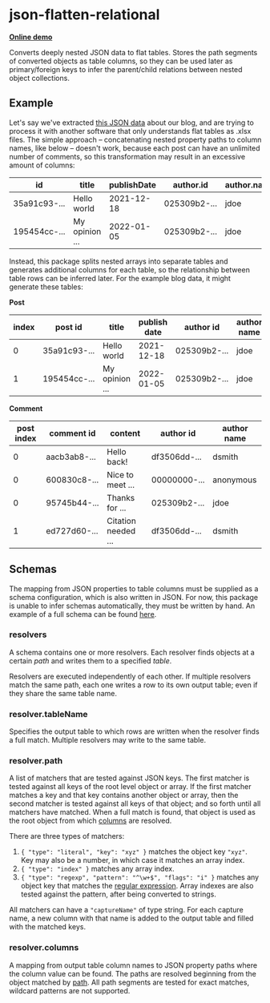 # json-flatten-relational

**[Online demo](https://pschiffmann.github.io/json-flatten-relational/)**

Converts deeply nested JSON data to flat tables.
Stores the path segments of converted objects as table columns, so they can be used later as primary/foreign keys to infer the parent/child relations between nested object collections.

## Example

Let's say we've extracted [this JSON data](https://raw.githubusercontent.com/pschiffmann/json-flatten-relational/main/demo/public/sample-data.json) about our blog, and are trying to process it with another software that only understands flat tables as .xlsx files.
The simple approach – concatenating nested property paths to column names, like below – doesn't work, because each post can have an unlimited number of comments, so this transformation may result in an excessive amount of columns:

| id           | title          | publishDate | author.id    | author.name | comments.0.id | comments.0.content  | ... |
| ------------ | -------------- | ----------- | ------------ | ----------- | ------------- | ------------------- | --- |
| 35a91c93-... | Hello world    | 2021-12-18  | 025309b2-... | jdoe        | aacb3ab8-...  | Hello back!         | ... |
| 195454cc-... | My opinion ... | 2022-01-05  | 025309b2-... | jdoe        | ed727d60-...  | Citation needed ... | ... |

Instead, this package splits nested arrays into separate tables and generates additional columns for each table, so the relationship between table rows can be inferred later.
For the example blog data, it might generate these tables:

**Post**

| index | post id      | title          | publish date | author id    | author name |
| ----- | ------------ | -------------- | ------------ | ------------ | ----------- |
| 0     | 35a91c93-... | Hello world    | 2021-12-18   | 025309b2-... | jdoe        |
| 1     | 195454cc-... | My opinion ... | 2022-01-05   | 025309b2-... | jdoe        |

**Comment**

| post index | comment id   | content             | author id    | author name |
| ---------- | ------------ | ------------------- | ------------ | ----------- |
| 0          | aacb3ab8-... | Hello back!         | df3506dd-... | dsmith      |
| 0          | 600830c8-... | Nice to meet ...    | 00000000-... | anonymous   |
| 0          | 95745b44-... | Thanks for ...      | 025309b2-... | jdoe        |
| 1          | ed727d60-... | Citation needed ... | df3506dd-... | dsmith      |

## Schemas

The mapping from JSON properties to table columns must be supplied as a schema configuration, which is also written in JSON.
For now, this package is unable to infer schemas automatically, they must be written by hand.
An example of a full schema can be found [here](https://raw.githubusercontent.com/pschiffmann/json-flatten-relational/main/demo/public/sample-schema.json).

### resolvers

A schema contains one or more resolvers.
Each resolver finds objects at a certain _path_ and writes them to a specified _table_.

Resolvers are executed independently of each other.
If multiple resolvers match the same path, each one writes a row to its own output table; even if they share the same table name.

### resolver.tableName

Specifies the output table to which rows are written when the resolver finds a full match.
Multiple resolvers may write to the same table.

### resolver.path

A list of matchers that are tested against JSON keys.
The first matcher is tested against all keys of the root level object or array.
If the first matcher matches a key and that key contains another object or array, then the second matcher is tested against all keys of that object; and so forth until all matchers have matched.
When a full match is found, that object is used as the root object from which [columns](#resolver.columns) are resolved.

There are three types of matchers:

1.  `{ "type": "literal", "key": "xyz" }` matches the object key `"xyz"`.
    Key may also be a number, in which case it matches an array index.
2.  `{ "type": "index" }` matches any array index.
3.  `{ "type": "regexp", "pattern": "^\w+$", "flags": "i" }` matches any object key that matches the [regular expression](https://developer.mozilla.org/en-US/docs/Web/JavaScript/Guide/Regular_Expressions).
    Array indexes are also tested against the pattern, after being converted to strings.

All matchers can have a `"captureName"` of type string.
For each capture name, a new column with that name is added to the output table and filled with the matched keys.

### resolver.columns

A mapping from output table column names to JSON property paths where the column value can be found.
The paths are resolved beginning from the object matched by [path](#resolver.path).
All path segments are tested for exact matches, wildcard patterns are not supported.
